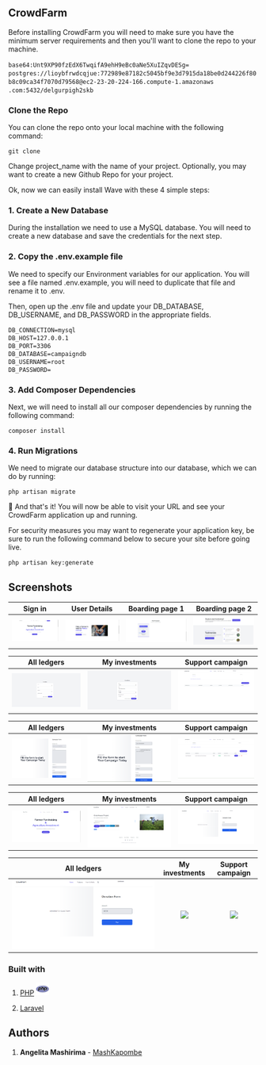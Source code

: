 ## CrowdFarm
Before installing CrowdFarm you will need to make sure you have the minimum server requirements and then you'll want to clone the repo to your machine.

``
base64:Unt9XP90fzEdX6TwqifA9ehH9eBc0aNe5XuIZqvDESg=
postgres://lioybfrwdcqjue:772989e87182c5045bf9e3d7915da18be0d244226f80b8c09ca34f7070d79568@ec2-23-20-224-166.compute-1.amazonaws
.com:5432/delgurpigh2skb
``
### Clone the Repo
You can clone the repo onto your local machine with the following command:

```
git clone 

 ```

Change project_name with the name of your project. Optionally, you may want to create a new Github Repo for your project.

Ok, now we can easily install Wave with these 4 simple steps:

### 1. Create a New Database
During the installation we need to use a MySQL database. You will need to create a new database and save the credentials for the next step.

### 2. Copy the .env.example file
We need to specify our Environment variables for our application. You will see a file named .env.example, you will need to duplicate that file and rename it to .env.

Then, open up the .env file and update your DB_DATABASE, DB_USERNAME, and DB_PASSWORD in the appropriate fields.
```
DB_CONNECTION=mysql
DB_HOST=127.0.0.1
DB_PORT=3306
DB_DATABASE=campaigndb
DB_USERNAME=root
DB_PASSWORD=
```

### 3. Add Composer Dependencies
Next, we will need to install all our composer dependencies by running the following command:

```
composer install
```
### 4. Run Migrations 
We need to migrate our database structure into our database, which we can do by running:

```
php artisan migrate
```

🎉 And that's it! You will now be able to visit your URL and see your CrowdFarm application up and running.

For security measures you may want to regenerate your application key, be sure to run the following command below to secure your site before going live.
```
php artisan key:generate
```

## Screenshots

Sign in                |  User Details              | Boarding page 1                |  Boarding page 2
:-------------------------:|:-------------------------:|:-------------------------:|:-------------------------:
![](https://github.com/thegreenbus/crowdfarm_website/blob/main/ScreenShots/1.png) |![](https://github.com/thegreenbus/crowdfarm_website/blob/main/ScreenShots/2.png)|![](https://github.com/thegreenbus/crowdfarm_website/blob/main/ScreenShots/3.png)|![](https://github.com/thegreenbus/crowdfarm_website/blob/main/ScreenShots/4.png)|

All ledgers                |  My investments              | Support campaign    
:-------------------------:|:-------------------------:|:-------------------------:|
![](https://github.com/thegreenbus/crowdfarm_website/blob/main/ScreenShots/5.png) |![](https://github.com/thegreenbus/crowdfarm_website/blob/main/ScreenShots/6.png)|![](https://github.com/thegreenbus/crowdfarm_website/blob/main/ScreenShots/7.png)|

All ledgers                |  My investments              | Support campaign    
:-------------------------:|:-------------------------:|:-------------------------:|
![](https://github.com/thegreenbus/crowdfarm_website/blob/main/ScreenShots/8.png) |![](https://github.com/thegreenbus/crowdfarm_website/blob/main/ScreenShots/9.png)|![](https://github.com/thegreenbus/crowdfarm_website/blob/main/ScreenShots/10.png)|

All ledgers                |  My investments              | Support campaign    
:-------------------------:|:-------------------------:|:-------------------------:|
![](https://github.com/thegreenbus/crowdfarm_website/blob/main/ScreenShots/1.png) |![](https://github.com/thegreenbus/crowdfarm_website/blob/main/ScreenShots/12.png)|![](https://github.com/thegreenbus/crowdfarm_website/blob/main/ScreenShots/13.png)|

All ledgers                |  My investments              | Support campaign    
:-------------------------:|:-------------------------:|:-------------------------:|
![](https://github.com/thegreenbus/crowdfarm_website/blob/main/ScreenShots/14.png) |![](https://github.com/thegreenbus/crowdfarm_website/blob/main/ScreenShots/15.png)|![](https://github.com/thegreenbus/crowdfarm_website/blob/main/ScreenShots/16.png)|




### Built with
1. [PHP](https://www.flutter.dev) <code><img height="26" src="https://raw.githubusercontent.com/github/explore/ccc16358ac4530c6a69b1b80c7223cd2744dea83/topics/php/php.png"></code>

2. [Laravel](https://raw.githubusercontent.com/github/explore/56a826d05cf762b2b50ecbe7d492a839b04f3fbf/topics/laravel/laravel.png)

## Authors
1. **Angelita Mashirima** - [MashKapombe](https://github.com/MashKapombe)
